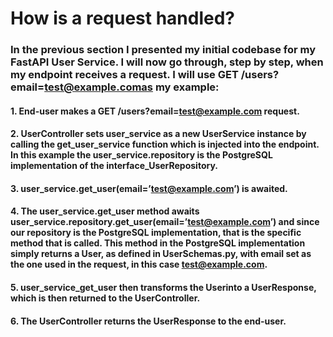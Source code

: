 # How is a request handled?

### In the previous section I presented my initial codebase for my FastAPI User Service. I will now go through, step by step, when my endpoint receives a request. I will use GET /users?email=test@example.comas my example:

#### 1. End-user makes a GET /users?email=test@example.com request.

#### 2. UserController sets user_service as a new UserService instance by calling the get_user_service function which is injected into the endpoint. In this example the user_service.repository is the PostgreSQL implementation of the interface_UserRepository.

#### 3. user_service.get_user(email=’test@example.com’) is awaited.

#### 4. The user_service.get_user method awaits user_service.repository.get_user(email=’test@example.com’) and since our repository is the PostgreSQL implementation, that is the specific method that is called. This method in the PostgreSQL implementation simply returns a User, as defined in UserSchemas.py, with email set as the one used in the request, in this case test@example.com.

#### 5. user_service_get_user then transforms the Userinto a UserResponse, which is then returned to the UserController.

#### 6. The UserController returns the UserResponse to the end-user.
